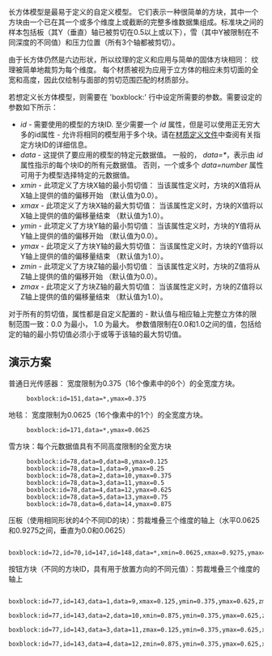 长方体模型是最易于定义的自定义模型。 它们表示一种很简单的方块，其中一个方块由一个已在其一个或多个维度上或截断的完整多维数据集组成。标准块之间的样本包括板（其Y（垂直）轴已被剪切在0.5以上或以下），雪（其中Y被限制在不同深度的不同值）和压力位置（所有3个轴都被剪切）。

由于长方体仍然是六边形状，所以纹理的定义和应用与简单的固体方块相同： 纹理被简单地裁剪为每个维度。 每个材质被视为应用于立方体的相应未剪切面的全宽和高度，因此仅绘制与面部的剪切范围匹配的材质部分。

若想定义长方体模型，则需要在 'boxblock:' 行中设定所需要的参数。需要设定的参数如下所示：

* *id* - 需要使用的模型的方块ID.  至少需要一个 *id* 属性，但是可以使用正无穷大多的id属性 - 允许将相同的模型用于多个块。请在[材质定义文件](/Texture-Definition-Files.md#block-id-numbers)中查阅有关指定方块ID的详细信息。
* *data* - 这提供了要应用的模型的特定元数据值。 一般的， *data=\**，表示由 *id* 属性指示的每个块ID的所有元数据值。  否则，一个或多个
 *data=number* 属性可用于为模型选择特定的元数据值。
* *xmin* - 此项定义了方块X轴的最小剪切值： 当该属性定义时，方块的X值将从X轴上提供的值的偏移开始 （默认值为0.0）。
* *xmax* - 此项定义了方块X轴的最大剪切值： 当该属性定义时，方块的X值将以X轴上提供的值的偏移量结束 （默认值为1.0）。
* *ymin* - 此项定义了方块Y轴的最小剪切值： 当该属性定义时，方块的Y值将从Y轴上提供的值的偏移开始 （默认值为0.0）。
* *ymax* - 此项定义了方块Y轴的最大剪切值： 当该属性定义时，方块的Y值将以Y轴上提供的值的偏移量结束 （默认值为1.0）。
* *zmin* - 此项定义了方块Z轴的最小剪切值： 当该属性定义时，方块的Z值将从Z轴上提供的值的偏移开始 （默认值为0.0）。
* *zmax* - 此项定义了方块Z轴的最大剪切值： 当该属性定义时，方块的Z值将以Z轴上提供的值的偏移量结束 （默认值为1.0）。

对于所有的剪切值，属性都是自定义配置的 - 默认值与相应轴上完整立方体的限制范围一致：0.0 为最小， 1.0 为最大。 参数值限制在0.0和1.0之间的值，包括给定的轴的最小剪切值必须小于或等于该轴的最大剪切值。

## 演示方案

普通日光传感器： 宽度限制为0.375（16个像素中的6个）的全宽度方块。
```
     boxblock:id=151,data=*,ymax=0.375
```
地毯： 宽度限制为0.0625（16个像素中的1个）的全宽度方块。
```
     boxblock:id=171,data=*,ymax=0.0625
```
雪方块：每个元数据值具有不同高度限制的全宽方块
```
     boxblock:id=78,data=0,data=8,ymax=0.125
     boxblock:id=78,data=1,data=9,ymax=0.25
     boxblock:id=78,data=2,data=10,ymax=0.375
     boxblock:id=78,data=3,data=11,ymax=0.5
     boxblock:id=78,data=4,data=12,ymax=0.625
     boxblock:id=78,data=5,data=13,ymax=0.75
     boxblock:id=78,data=6,data=14,ymax=0.875
```
压板（使用相同形状的4个不同ID的块）：剪裁堆叠三个维度的轴上（水平0.0625和0.9275之间，垂直为0.0和0.0625）
```
     boxblock:id=72,id=70,id=147,id=148,data=*,xmin=0.0625,xmax=0.9275,ymax=0.0625,zmin=0.0625,zmax=0.9275
```
按钮方块（不同的方块ID，具有用于放置方向的不同元值）：剪裁堆叠三个维度的轴上
```
     boxblock:id=77,id=143,data=1,data=9,xmax=0.125,ymin=0.375,ymax=0.625,zmin=0.3125,zmax=0.6875
     boxblock:id=77,id=143,data=2,data=10,xmin=0.875,ymin=0.375,ymax=0.625,zmin=0.3125,zmax=0.6875
     boxblock:id=77,id=143,data=3,data=11,zmax=0.125,ymin=0.375,ymax=0.625,xmin=0.3125,xmax=0.6875
     boxblock:id=77,id=143,data=4,data=12,zmin=0.875,ymin=0.375,ymax=0.625,xmin=0.3125,xmax=0.6875
```